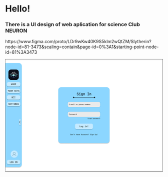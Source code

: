 <h1>Hello!</h1>

<h3>There is a UI design of web aplication for science Club NEURON </h3>
<p>https://www.figma.com/proto/LDr9wKw40K9S5klm2wQtZM/Slytherin?node-id=81-3473&scaling=contain&page-id=0%3A1&starting-point-node-id=81%3A3473</p>
<img src="login.png" alt="Alt text" title="Optional title">
